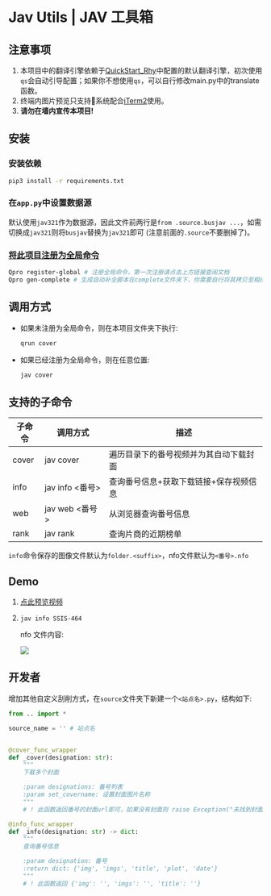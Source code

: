 # Jav Utils | JAV 工具箱

## 注意事项

1. 本项目中的翻译引擎依赖于[QuickStart_Rhy](https://github.com/Rhythmicc/qs)中配置的默认翻译引擎，初次使用`qs`会自动引导配置；如果你不想使用`qs`，可以自行修改main.py中的translate函数。
2. 终端内图片预览只支持系统配合[iTerm2](https://iterm2.com/)使用。
3. **请勿在墙内宣传本项目!**

## 安装

### 安装依赖

```sh
pip3 install -r requirements.txt
```

### 在`app.py`中设置数据源

默认使用`jav321`作为数据源，因此文件前两行是`from .source.busjav ...`，如需切换成`jav321`则将`busjav`替换为`jav321`即可 (注意前面的`.source`不要删掉了)。

### [将此项目注册为全局命令](https://rhythmlian.cn/2020/02/14/QuickProject/#%E5%B0%86Commander%E5%BA%94%E7%94%A8%E6%B3%A8%E5%86%8C%E4%B8%BA%E5%85%A8%E5%B1%80%E5%91%BD%E4%BB%A4)

```sh
Qpro register-global # 注册全局命令，第一次注册请点击上方链接查阅文档
Qpro gen-complete # 生成自动补全脚本在complete文件夹下，你需要自行将其拷贝至相应位置
```

## 调用方式

- 如果未注册为全局命令，则在本项目文件夹下执行:
  
  ```sh
  qrun cover
  ```

- 如果已经注册为全局命令，则在任意位置:

  ```sh
  jav cover
  ```

## 支持的子命令

| 子命令 | 调用方式                             | 描述                                         |
| ------ | ------------------------------------ | -------------------------------------------- |
| cover | jav cover | 遍历目录下的番号视频并为其自动下载封面 |
| info   | jav info <番号> | 查询番号信息+获取下载链接+保存视频信息 |
| web | jav web <番号> | 从浏览器查询番号信息 |
| rank | jav rank | 查询片商的近期榜单 |

`info`命令保存的图像文件默认为`folder.<suffix>`，nfo文件默认为`<番号>.nfo`

## Demo

1. [点此预览视频](https://cos.rhythmlian.cn/ImgBed/dfec21722022947a677ead76b6979d40.mp4)
2. `jav info SSIS-464`

   nfo 文件内容:

   ![](https://cos.rhythmlian.cn/ImgBed/8666a497a636036147f586dddf25d5cf.png)

## 开发者

增加其他自定义刮削方式，在`source`文件夹下新建一个`<站点名>.py`，结构如下:
  ```py
  from .. import *
  
  source_name = '' # 站点名


  @cover_func_wrapper
  def _cover(designation: str):
      """
      下载多个封面

      :param designations: 番号列表
      :param set_covername: 设置封面图片名称
      """
      # ! 此函数返回番号的封面url即可，如果没有封面则 raise Exception("未找到封面")

  @info_func_wrapper
  def _info(designation: str) -> dict:
      """
      查询番号信息

      :param designation: 番号
      :return dict: {'img', 'imgs', 'title', 'plot', 'date'}
      """
      # ! 此函数返回 {'img': '', 'imgs': '', 'title': ''}
  ```
